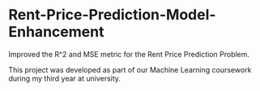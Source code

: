 # Rent-Price-Prediction-Model-Enhancement
Improved the R^2 and MSE metric for the Rent Price Prediction Problem.

This project was developed as part of our Machine Learning coursework during my third year at university.
